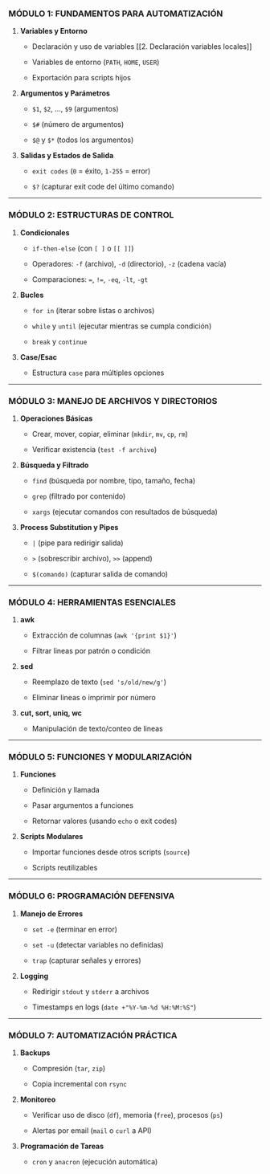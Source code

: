 ### **MÓDULO 1: FUNDAMENTOS PARA AUTOMATIZACIÓN**

1. **Variables y Entorno**
    
    - Declaración y uso de variables [[2. Declaración variables locales]]
        
    - Variables de entorno (`PATH`, `HOME`, `USER`) 
        
    - Exportación para scripts hijos
        
2. **Argumentos y Parámetros**
    
    - `$1`, `$2`, ..., `$9` (argumentos)
        
    - `$#` (número de argumentos)
        
    - `$@` y `$*` (todos los argumentos)
        
3. **Salidas y Estados de Salida**
    
    - `exit codes` (`0` = éxito, `1-255` = error)
        
    - `$?` (capturar exit code del último comando)
        

---

### **MÓDULO 2: ESTRUCTURAS DE CONTROL**

1. **Condicionales**
    
    - `if-then-else` (con `[ ]` o `[[ ]]`)
        
    - Operadores: `-f` (archivo), `-d` (directorio), `-z` (cadena vacía)
        
    - Comparaciones: `=`, `!=`, `-eq`, `-lt`, `-gt`
        
2. **Bucles**
    
    - `for in` (iterar sobre listas o archivos)
        
    - `while` y `until` (ejecutar mientras se cumpla condición)
        
    - `break` y `continue`
        
3. **Case/Esac**
    
    - Estructura `case` para múltiples opciones
        

---

### **MÓDULO 3: MANEJO DE ARCHIVOS Y DIRECTORIOS**

1. **Operaciones Básicas**
    
    - Crear, mover, copiar, eliminar (`mkdir`, `mv`, `cp`, `rm`)
        
    - Verificar existencia (`test -f archivo`)
        
2. **Búsqueda y Filtrado**
    
    - `find` (búsqueda por nombre, tipo, tamaño, fecha)
        
    - `grep` (filtrado por contenido)
        
    - `xargs` (ejecutar comandos con resultados de búsqueda)
        
3. **Process Substitution y Pipes**
    
    - `|` (pipe para redirigir salida)
        
    - `>` (sobrescribir archivo), `>>` (append)
        
    - `$(comando)` (capturar salida de comando)
        

---

### **MÓDULO 4: HERRAMIENTAS ESENCIALES**

1. **awk**
    
    - Extracción de columnas (`awk '{print $1}'`)
        
    - Filtrar lineas por patrón o condición
        
2. **sed**
    
    - Reemplazo de texto (`sed 's/old/new/g'`)
        
    - Eliminar lineas o imprimir por número
        
3. **cut, sort, uniq, wc**
    
    - Manipulación de texto/conteo de lineas
        

---

### **MÓDULO 5: FUNCIONES Y MODULARIZACIÓN**

1. **Funciones**
    
    - Definición y llamada
        
    - Pasar argumentos a funciones
        
    - Retornar valores (usando `echo` o exit codes)
        
2. **Scripts Modulares**
    
    - Importar funciones desde otros scripts (`source`)
        
    - Scripts reutilizables
        

---

### **MÓDULO 6: PROGRAMACIÓN DEFENSIVA**

1. **Manejo de Errores**
    
    - `set -e` (terminar en error)
        
    - `set -u` (detectar variables no definidas)
        
    - `trap` (capturar señales y errores)
        
2. **Logging**
    
    - Redirigir `stdout` y `stderr` a archivos
        
    - Timestamps en logs (`date +"%Y-%m-%d %H:%M:%S"`)
        

---

### **MÓDULO 7: AUTOMATIZACIÓN PRÁCTICA**

1. **Backups**
    
    - Compresión (`tar`, `zip`)
        
    - Copia incremental con `rsync`
        
2. **Monitoreo**
    
    - Verificar uso de disco (`df`), memoria (`free`), procesos (`ps`)
        
    - Alertas por email (`mail` o `curl` a API)
        
3. **Programación de Tareas**
		    
    - `cron` y `anacron` (ejecución automática)
